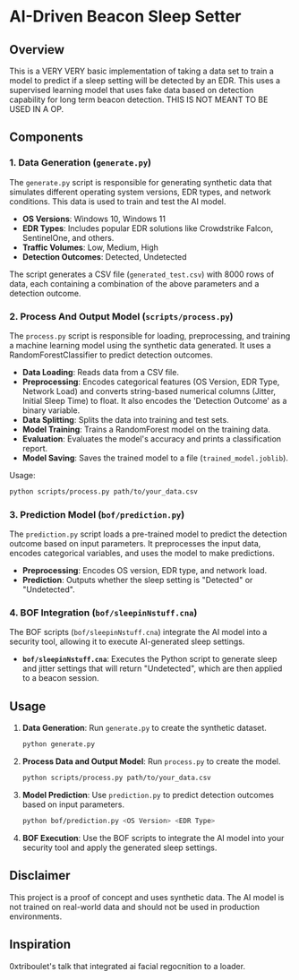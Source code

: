 # AI-Driven Beacon Sleep Setter

## Overview

This is a VERY VERY basic implementation of taking a data set to train a model to predict if a sleep setting will be detected by an EDR. This uses a supervised learning model that uses fake data based on detection capability for long term beacon detection. THIS IS NOT MEANT TO BE USED IN A OP.

## Components

### 1. Data Generation (`generate.py`)

The `generate.py` script is responsible for generating synthetic data that simulates different operating system versions, EDR types, and network conditions. This data is used to train and test the AI model.

- **OS Versions**: Windows 10, Windows 11
- **EDR Types**: Includes popular EDR solutions like Crowdstrike Falcon, SentinelOne, and others.
- **Traffic Volumes**: Low, Medium, High
- **Detection Outcomes**: Detected, Undetected

The script generates a CSV file (`generated_test.csv`) with 8000 rows of data, each containing a combination of the above parameters and a detection outcome.


### 2. Process And Output Model (`scripts/process.py`)

The `process.py` script is responsible for loading, preprocessing, and training a machine learning model using the synthetic data generated. It uses a RandomForestClassifier to predict detection outcomes.

- **Data Loading**: Reads data from a CSV file.
- **Preprocessing**: Encodes categorical features (OS Version, EDR Type, Network Load) and converts string-based numerical columns (Jitter, Initial Sleep Time) to float. It also encodes the 'Detection Outcome' as a binary variable.
- **Data Splitting**: Splits the data into training and test sets.
- **Model Training**: Trains a RandomForest model on the training data.
- **Evaluation**: Evaluates the model's accuracy and prints a classification report.
- **Model Saving**: Saves the trained model to a file (`trained_model.joblib`).

Usage:
```bash
python scripts/process.py path/to/your_data.csv
```

### 3. Prediction Model (`bof/prediction.py`)

The `prediction.py` script loads a pre-trained model to predict the detection outcome based on input parameters. It preprocesses the input data, encodes categorical variables, and uses the model to make predictions.

- **Preprocessing**: Encodes OS version, EDR type, and network load.
- **Prediction**: Outputs whether the sleep setting is "Detected" or "Undetected".

### 4. BOF Integration (`bof/sleepinNstuff.cna`)

The BOF scripts (`bof/sleepinNstuff.cna`) integrate the AI model into a security tool, allowing it to execute AI-generated sleep settings.

- **`bof/sleepinNstuff.cna`**: Executes the Python script to generate sleep and jitter settings that will return "Undetected", which are then applied to a beacon session.

## Usage

1. **Data Generation**: Run `generate.py` to create the synthetic dataset.
   ```bash
   python generate.py
   ```

2. **Process Data and Output Model**: Run `process.py` to create the model.
   ```bash
   python scripts/process.py path/to/your_data.csv
   ```

3. **Model Prediction**: Use `prediction.py` to predict detection outcomes based on input parameters.
   ```bash
   python bof/prediction.py <OS Version> <EDR Type>
   ```

3. **BOF Execution**: Use the BOF scripts to integrate the AI model into your security tool and apply the generated sleep settings.

## Disclaimer

This project is a proof of concept and uses synthetic data. The AI model is not trained on real-world data and should not be used in production environments.

## Inspiration

0xtriboulet's talk that integrated ai facial regocnition to a loader.
